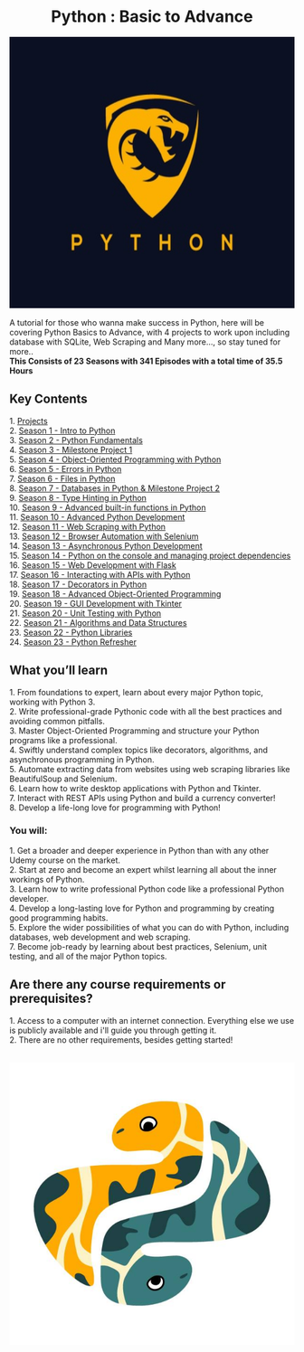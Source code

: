 <h1 align="center"><b>Python : Basic to Advance</b></h1>
<p align="center">
  <img height="480" width="700" src="background.jpg">
</p>
A tutorial for those who wanna make success in Python, here will be covering Python Basics to Advance, with 4 projects to work upon including database with SQLite, Web Scraping and Many more..., so stay tuned for more..
<br>
<b>This Consists of 23 Seasons with 341 Episodes with a total time of 35.5 Hours</b>
<br>

<h2><b>Key Contents</b></h2>
1. <a href="/Projects.txt/">Projects</a><br>
2. <a href="/Season 1 - Intro to Python/">Season 1 - Intro to Python</a><br>
3. <a href="/Season 2 - Python Fundamentals/">Season 2 - Python Fundamentals</a><br>
4. <a href="/Season 3 - Milestone Project 1/">Season 3 - Milestone Project 1</a><br>
5. <a href="/Season 4 - Object-Oriented Programming with Python/">Season 4 - Object-Oriented Programming with Python</a><br>
6. <a href="/Season 5 - Errors in Python/">Season 5 - Errors in Python</a><br>
7. <a href="/Season 6 - Files in Python/">Season 6 - Files in Python</a><br>
8. <a href="/Season 7 - Databases in Python & Milestone Project 2/">Season 7 - Databases in Python & Milestone Project 2</a><br>
9. <a href="/Season 8 - Type Hinting in Python/">Season 8 - Type Hinting in Python</a><br>
10. <a href="/Season 9 - Advanced built-in functions in Python/">Season 9 - Advanced built-in functions in Python</a><br>
11. <a href="/Season 10 - Advanced Python Development/">Season 10 - Advanced Python Development</a><br>
12. <a href="/Season 11 - Web Scraping with Python/">Season 11 - Web Scraping with Python</a><br>
13. <a href="/Season 12 - Browser Automation with Selenium/">Season 12 - Browser Automation with Selenium</a><br>
14. <a href="/Season 13 - Asynchronous Python Development/">Season 13 - Asynchronous Python Development</a><br>
15. <a href="/Season 14 - Python on the console and managing project dependencies/">Season 14 - Python on the console and managing project dependencies</a><br>
16. <a href="/Season 15 - Web Development with Flask/">Season 15 - Web Development with Flask</a><br>
17. <a href="/Season 16 - Interacting with APIs with Python/">Season 16 - Interacting with APIs with Python</a><br>
18. <a href="/Season 17 - Decorators in Python/">Season 17 - Decorators in Python</a><br>
19. <a href="/Season 18 - Advanced Object-Oriented Programming/">Season 18 - Advanced Object-Oriented Programming</a><br>
20. <a href="/Season 19 - GUI Development with Tkinter/">Season 19 - GUI Development with Tkinter</a><br>
21. <a href="/Season 20 - Unit Testing with Python/">Season 20 - Unit Testing with Python</a><br>
22. <a href="/Season 21 - Algorithms and Data Structures/">Season 21 - Algorithms and Data Structures</a><br>
23. <a href="/Season 22 - Python Libraries/">Season 22 - Python Libraries</a><br>
24. <a href="/Season 23 - Python Refresher/">Season 23 - Python Refresher</a><br>

<h2><b>What you’ll learn</b></h2>
1. From foundations to expert, learn about every major Python topic, working with Python 3.<br>
2. Write professional-grade Pythonic code with all the best practices and avoiding common pitfalls.<br>
3. Master Object-Oriented Programming and structure your Python programs like a professional.<br>
4. Swiftly understand complex topics like decorators, algorithms, and asynchronous programming in Python.<br>
5. Automate extracting data from websites using web scraping libraries like BeautifulSoup and Selenium.<br>
6. Learn how to write desktop applications with Python and Tkinter.<br>
7. Interact with REST APIs using Python and build a currency converter!<br>
8. Develop a life-long love for programming with Python!<br>

<h3><b>You will:</b></h3>
1. Get a broader and deeper experience in Python than with any other Udemy course on the market.<br>
2. Start at zero and become an expert whilst learning all about the inner workings of Python.<br>
3. Learn how to write professional Python code like a professional Python developer.<br>
4. Develop a long-lasting love for Python and programming by creating good programming habits.<br>
5. Explore the wider possibilities of what you can do with Python, including databases, web development and web scraping.<br>
7. Become job-ready by learning about best practices, Selenium, unit testing, and all of the major Python topics.<br>

<h2><b>Are there any course requirements or prerequisites?</b></h2>
1. Access to a computer with an internet connection. Everything else we use is publicly available and i'll guide you through getting it.<br>
2. There are no other requirements, besides getting started!<br><br>
<p align="center">
  <img src="bg.jpg" width="700" height="500">
</p>
